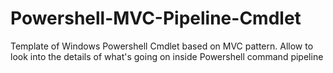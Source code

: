 # Powershell-MVC-Pipeline-Cmdlet
Template of Windows Powershell Cmdlet based on MVC pattern. Allow to look into the details of what's going on inside Powershell command pipeline
